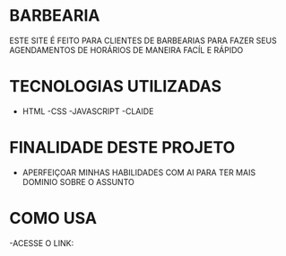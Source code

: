 # BARBEARIA
ESTE SITE É FEITO PARA CLIENTES DE BARBEARIAS PARA FAZER SEUS AGENDAMENTOS 
DE HORÁRIOS DE MANEIRA FACÍL E RÁPIDO

# TECNOLOGIAS  UTILIZADAS
- HTML
-CSS
-JAVASCRIPT
-CLAIDE 

# FINALIDADE DESTE PROJETO
- APERFEIÇOAR MINHAS HABILIDADES COM AI PARA TER MAIS DOMINIO SOBRE O ASSUNTO

# COMO USA

-ACESSE O LINK:

